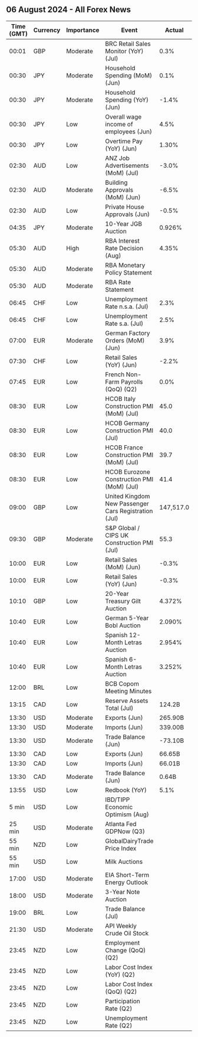## 06 August 2024 - All Forex News

| Time (GMT) | Currency | Importance | Event | Actual | Forecast | Previous |
|------|----------|------------|-------|--------|----------|----------|
| 00:01 | GBP | Moderate | BRC Retail Sales Monitor (YoY) (Jul) | 0.3% | 0.3% | -0.5% |
| 00:30 | JPY | Moderate | Household Spending (MoM) (Jun) | 0.1% | 0.2% | -0.3% |
| 00:30 | JPY | Moderate | Household Spending (YoY) (Jun) | -1.4% | -0.9% | -1.8% |
| 00:30 | JPY | Low | Overall wage income of employees (Jun) | 4.5% | 2.3% | 2.0% |
| 00:30 | JPY | Low | Overtime Pay (YoY) (Jun) | 1.30% |  | 0.90% |
| 02:30 | AUD | Low | ANZ Job Advertisements (MoM) (Jul) | -3.0% |  | -2.7% |
| 02:30 | AUD | Moderate | Building Approvals (MoM) (Jun) | -6.5% | -6.5% | 5.5% |
| 02:30 | AUD | Low | Private House Approvals (Jun) | -0.5% | -0.5% | 1.9% |
| 04:35 | JPY | Moderate | 10-Year JGB Auction | 0.926% |  | 1.091% |
| 05:30 | AUD | High | RBA Interest Rate Decision (Aug) | 4.35% | 4.35% | 4.35% |
| 05:30 | AUD | Moderate | RBA Monetary Policy Statement |  |  |  |
| 05:30 | AUD | Moderate | RBA Rate Statement |  |  |  |
| 06:45 | CHF | Low | Unemployment Rate n.s.a. (Jul) | 2.3% |  | 2.3% |
| 06:45 | CHF | Low | Unemployment Rate s.a. (Jul) | 2.5% | 2.5% | 2.4% |
| 07:00 | EUR | Moderate | German Factory Orders (MoM) (Jun) | 3.9% | 0.4% | -1.7% |
| 07:30 | CHF | Low | Retail Sales (YoY) (Jun) | -2.2% | 0.5% | -0.2% |
| 07:45 | EUR | Low | French Non-Farm Payrolls (QoQ) (Q2) | 0.0% | 0.2% | 0.3% |
| 08:30 | EUR | Low | HCOB Italy Construction PMI (MoM) (Jul) | 45.0 |  | 46.0 |
| 08:30 | EUR | Low | HCOB Germany Construction PMI (Jul) | 40.0 |  | 39.7 |
| 08:30 | EUR | Low | HCOB France Construction PMI (MoM) (Jul) | 39.7 |  | 41.0 |
| 08:30 | EUR | Low | HCOB Eurozone Construction PMI (MoM) (Jul) | 41.4 |  | 41.8 |
| 09:00 | GBP | Low | United Kingdom New Passenger Cars Registration (Jul) | 147,517.0 |  | 179,263.0 |
| 09:30 | GBP | Moderate | S&P Global / CIPS UK Construction PMI (Jul) | 55.3 | 52.5 | 52.2 |
| 10:00 | EUR | Low | Retail Sales (MoM) (Jun) | -0.3% | 0.0% | 0.1% |
| 10:00 | EUR | Low | Retail Sales (YoY) (Jun) | -0.3% | 0.1% | 0.5% |
| 10:10 | GBP | Low | 20-Year Treasury Gilt Auction | 4.372% |  | 4.519% |
| 10:40 | EUR | Low | German 5-Year Bobl Auction | 2.090% |  | 2.390% |
| 10:40 | EUR | Low | Spanish 12-Month Letras Auction | 2.954% |  | 3.372% |
| 10:40 | EUR | Low | Spanish 6-Month Letras Auction | 3.252% |  | 3.411% |
| 12:00 | BRL | Low | BCB Copom Meeting Minutes |  |  |  |
| 13:15 | CAD | Low | Reserve Assets Total (Jul) | 124.2B |  | 122.9B |
| 13:30 | USD | Moderate | Exports (Jun) | 265.90B |  | 262.00B |
| 13:30 | USD | Moderate | Imports (Jun) | 339.00B |  | 337.00B |
| 13:30 | USD | Moderate | Trade Balance (Jun) | -73.10B | -72.50B | -75.00B |
| 13:30 | CAD | Low | Exports (Jun) | 66.65B |  | 63.19B |
| 13:30 | CAD | Low | Imports (Jun) | 66.01B |  | 64.80B |
| 13:30 | CAD | Moderate | Trade Balance (Jun) | 0.64B | -2.00B | -1.61B |
| 13:55 | USD | Low | Redbook (YoY) | 5.1% |  | 4.5% |
| 5 min | USD | Low | IBD/TIPP Economic Optimism (Aug) |  | 45.0 | 44.2 |
| 25 min | USD | Moderate | Atlanta Fed GDPNow (Q3) |  | 2.5% | 2.5% |
| 55 min | NZD | Low | GlobalDairyTrade Price Index |  |  | 0.4% |
| 55 min | USD | Low | Milk Auctions |  |  | 3,837.0 |
| 17:00 | USD | Moderate | EIA Short-Term Energy Outlook |  |  |  |
| 18:00 | USD | Moderate | 3-Year Note Auction |  |  | 4.399% |
| 19:00 | BRL | Low | Trade Balance (Jul) |  | 7.75B | 6.71B |
| 21:30 | USD | Moderate | API Weekly Crude Oil Stock |  | 0.850M | -4.495M |
| 23:45 | NZD | Low | Employment Change (QoQ) (Q2) |  | -0.2% | -0.2% |
| 23:45 | NZD | Low | Labor Cost Index (YoY) (Q2) |  | 3.5% | 3.8% |
| 23:45 | NZD | Low | Labor Cost Index (QoQ) (Q2) |  | 0.8% | 0.8% |
| 23:45 | NZD | Low | Participation Rate (Q2) |  | 71.30% | 71.50% |
| 23:45 | NZD | Low | Unemployment Rate (Q2) |  | 4.7% | 4.3% |
